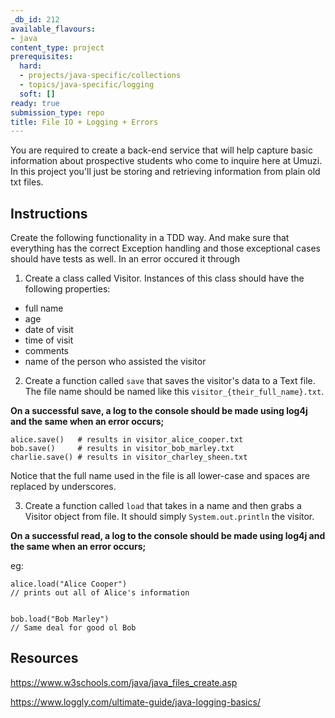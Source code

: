 ```yaml
---
_db_id: 212
available_flavours:
- java
content_type: project
prerequisites:
  hard:
  - projects/java-specific/collections
  - topics/java-specific/logging
  soft: []
ready: true
submission_type: repo
title: File IO + Logging + Errors
---
```


You are required to create a back-end service that will help capture basic information about prospective students who come to inquire here at Umuzi. In this project you'll just be storing and retrieving information from plain old txt files.

## Instructions

Create the following functionality in a TDD way. And make sure that everything has the correct Exception handling and those exceptional cases should have tests as well. In an error occured it through

1. Create a class called Visitor. Instances of this class should have the following properties:

- full name
- age
- date of visit
- time of visit
- comments
- name of the person who assisted the visitor

2. Create a function called `save` that saves the visitor's data to a Text file. The file name should be named like this `visitor_{their_full_name}.txt`.

**On a successful save, a log to the console should be made using log4j and the same when an error occurs;**

```
alice.save()   # results in visitor_alice_cooper.txt
bob.save()     # results in visitor_bob_marley.txt
charlie.save() # results in visitor_charley_sheen.txt
```

Notice that the full name used in the file is all lower-case and spaces are replaced by underscores.

3. Create a function called `load` that takes in a name and then grabs a Visitor object from file. It should simply `System.out.println` the visitor.

**On a successful read, a log to the console should be made using log4j and the same when an error occurs;**

eg:

```
alice.load("Alice Cooper")
// prints out all of Alice's information


bob.load("Bob Marley")
// Same deal for good ol Bob
```

## Resources

https://www.w3schools.com/java/java_files_create.asp

https://www.loggly.com/ultimate-guide/java-logging-basics/